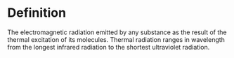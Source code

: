 # Definition

The electromagnetic radiation emitted by any substance as the result of
the thermal excitation of its molecules. Thermal radiation ranges in
wavelength from the longest infrared radiation to the shortest
ultraviolet radiation.
